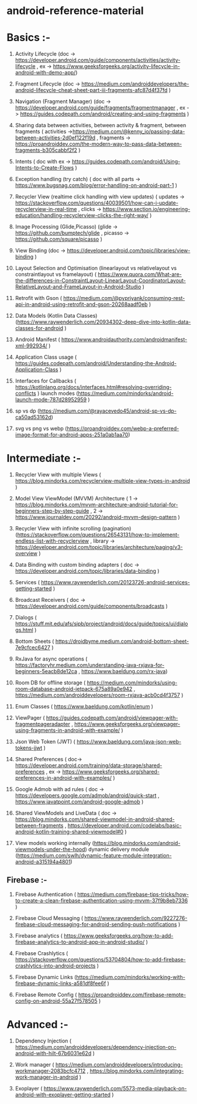 # android-reference-material

# Basics :-
1. Activity Lifecycle (doc -> https://developer.android.com/guide/components/activities/activity-lifecycle , ex -> https://www.geeksforgeeks.org/activity-lifecycle-in-android-with-demo-app/)

2. Fragment Lifecycle (doc -> https://medium.com/androiddevelopers/the-android-lifecycle-cheat-sheet-part-iii-fragments-afc87d4f37fd )

3. Navigation (Fragment Manager) (doc -> https://developer.android.com/guide/fragments/fragmentmanager , ex -> https://guides.codepath.com/android/creating-and-using-fragments )

4. Sharing data between activities, between activity & fragment, between fragments ( activities ->https://medium.com/@kenny_io/passing-data-between-activities-2d0ef122f19d , fragments -> https://proandroiddev.com/the-modern-way-to-pass-data-between-fragments-b305cabbf2f2 )

5. Intents ( doc with ex -> https://guides.codepath.com/android/Using-Intents-to-Create-Flows )

6. Exception handling (try catch) ( doc with all parts -> https://www.bugsnag.com/blog/error-handling-on-android-part-1 )

7. Recycler View (realtime click handling with view updates) ( updates -> https://stackoverflow.com/questions/40039501/how-can-i-update-recyclerview-in-real-time , clicks -> https://www.section.io/engineering-education/handling-recyclerview-clicks-the-right-way/ )

8. Image Processing (Glide,Picasso) (glide -> https://github.com/bumptech/glide , picasso -> https://github.com/square/picasso )

9. View Binding (doc -> https://developer.android.com/topic/libraries/view-binding )

10. Layout Selection and Optimisation (linearlayout vs relativelayout vs constraintlayout vs framelayout) ( https://www.quora.com/What-are-the-differences-in-ConstraintLayout-LinearLayout-CoordinatorLayout-RelativeLayout-and-FrameLayout-in-Android-Studio )

11. Retrofit with Gson ( https://medium.com/@pypriyank/consuming-rest-api-in-android-using-retrofit-and-gson-20268aadf0eb )

12. Data Models (Kotlin Data Classes) (https://www.raywenderlich.com/20934302-deep-dive-into-kotlin-data-classes-for-android )

13. Android Manifest ( https://www.androidauthority.com/androidmanifest-xml-992934/ )

14. Application Class usage ( https://guides.codepath.com/android/Understanding-the-Android-Application-Class )

15. Interfaces for Callbacks ( https://kotlinlang.org/docs/interfaces.html#resolving-overriding-conflicts )
launch modes (https://medium.com/mindorks/android-launch-mode-787d28952959 )

16. sp vs dp (https://medium.com/@rayacevedo45/android-sp-vs-dp-ca50ad53162d)

17. svg vs png vs webp (https://proandroiddev.com/webp-a-preferred-image-format-for-android-apps-251a0ab1aa70)

# Intermediate :-

1. Recycler View with multiple Views ( https://blog.mindorks.com/recyclerview-multiple-view-types-in-android )

2. Model View ViewModel (MVVM) Architecture ( 1 -> https://blog.mindorks.com/mvvm-architecture-android-tutorial-for-beginners-step-by-step-guide , 2 -> https://www.journaldev.com/20292/android-mvvm-design-pattern )

3. Recycler View with infinite scrolling (pagination) (https://stackoverflow.com/questions/26543131/how-to-implement-endless-list-with-recyclerview , library -> https://developer.android.com/topic/libraries/architecture/paging/v3-overview )

4. Data Binding with custom binding adapters ( doc -> https://developer.android.com/topic/libraries/data-binding )

5. Services ( https://www.raywenderlich.com/20123726-android-services-getting-started )

6. Broadcast Receivers ( doc -> https://developer.android.com/guide/components/broadcasts )

7. Dialogs ( https://stuff.mit.edu/afs/sipb/project/android/docs/guide/topics/ui/dialogs.html )

8. Bottom Sheets ( https://droidbyme.medium.com/android-bottom-sheet-7e9cfcec6427 )

9. RxJava for async operations ( https://factoryhr.medium.com/understanding-java-rxjava-for-beginners-5eacb8de12ca , https://www.baeldung.com/rx-java)

10. Room DB for offline storage ( https://medium.com/mindorks/using-room-database-android-jetpack-675a89a0e942 , https://medium.com/androiddevelopers/room-rxjava-acb0cd4f3757 )

11. Enum Classes ( https://www.baeldung.com/kotlin/enum )

12. ViewPager ( https://guides.codepath.com/android/viewpager-with-fragmentpageradapter , https://www.geeksforgeeks.org/viewpager-using-fragments-in-android-with-example/ )

13. Json Web Token (JWT) ( https://www.baeldung.com/java-json-web-tokens-jjwt )

14. Shared Preferences ( doc-> https://developer.android.com/training/data-storage/shared-preferences , ex -> https://www.geeksforgeeks.org/shared-preferences-in-android-with-examples/ )

15. Google Admob with ad rules ( doc -> https://developers.google.com/admob/android/quick-start , https://www.javatpoint.com/android-google-admob )

16. Shared ViewModels and LiveData ( doc -> https://blog.mindorks.com/shared-viewmodel-in-android-shared-between-fragments , https://developer.android.com/codelabs/basic-android-kotlin-training-shared-viewmodel#0 )

17. View models working internally (https://blog.mindorks.com/android-viewmodels-under-the-hood)
dynamic delivery module (https://medium.com/swlh/dynamic-feature-module-integration-android-a315194a4801)

## Firebase :-

1. Firebase Authentication ( https://medium.com/firebase-tips-tricks/how-to-create-a-clean-firebase-authentication-using-mvvm-37f9b8eb7336 )

2. Firebase Cloud Messaging ( https://www.raywenderlich.com/9227276-firebase-cloud-messaging-for-android-sending-push-notifications )

3. Firebase analytics ( https://www.geeksforgeeks.org/how-to-add-firebase-analytics-to-android-app-in-android-studio/ )

4. Firebase Crashlytics ( https://stackoverflow.com/questions/53704804/how-to-add-firebase-crashlytics-into-android-projects )

5. Firebase Dynamic Links (https://medium.com/mindorks/working-with-firebase-dynamic-links-a581df8fee6f )

6. Firebase Remote Config ( https://proandroiddev.com/firebase-remote-config-on-android-55a27f578505 )

# Advanced :-
1. Dependency Injection ( https://medium.com/androiddevelopers/dependency-injection-on-android-with-hilt-67b6031e62d )

2. Work manager ( https://medium.com/androiddevelopers/introducing-workmanager-2083bcfc4712 , https://blog.mindorks.com/integrating-work-manager-in-android )

3. Exoplayer ( https://www.raywenderlich.com/5573-media-playback-on-android-with-exoplayer-getting-started )
